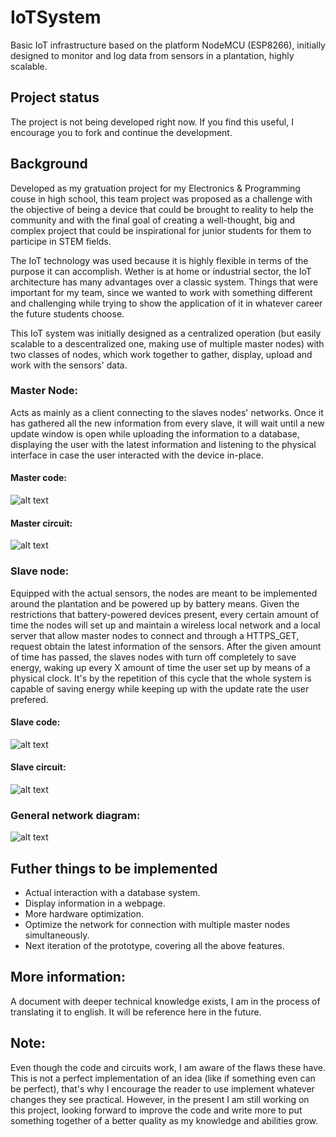 # IoTSystem

Basic IoT infrastructure based on the platform NodeMCU (ESP8266), initially designed to monitor and log data from sensors in a plantation, highly scalable.


## Project status

The project is not being developed right now. If you find this useful, I encourage you to fork and continue the development. 


## Background

Developed as my gratuation project for my Electronics & Programming couse in high school, this team project was proposed as a challenge with the objective of being a device that could be brought to reality to help the community and with the final goal of creating a well-thought, big and complex project that could be inspirational for junior students for them to participe in STEM fields.

The IoT technology was used because it is highly flexible in terms of the purpose it can accomplish. Wether is at home or industrial sector, the IoT architecture has many advantages over a classic system. Things that were important for my team, since we wanted to work with something different and challenging while trying to show the application of it in whatever career the future students choose.    

This IoT system was initially designed as a centralized operation (but easily scalable to a descentralized one, making use of multiple master nodes) with two classes of nodes, which work together to gather, display, upload and work with the sensors' data.


### Master Node:

Acts as mainly as a client connecting to the slaves nodes' networks. Once it has gathered all the new information from every slave, it will wait until a new update window is open while uploading the information to a database, displaying the user with the latest information and listening to the physical interface in case the user interacted with the device in-place.

#### Master code:

![alt text](https://github.com/acanon74/IoTSystem/blob/main/readme_images/CODE_MASTER.png?raw=true)

#### Master circuit:

![alt text](https://github.com/acanon74/IoTSystem/blob/main/readme_images/PROTEUS_CIRCUIT_MASTER.jpg?raw=true)


### Slave node:

Equipped with the actual sensors, the nodes are meant to be implemented around the plantation and be powered up by battery means. Given the restrictions that battery-powered devices present, every certain amount of time the nodes will set up and maintain a wireless local network and a local server that allow master nodes to connect and through a HTTPS_GET, request obtain the latest information of the sensors. After the given amount of time has passed, the slaves nodes with turn off completely to save energy, waking up every X amount of time the user set up by means of a physical clock. It's by the repetition of this cycle that the whole system is capable of saving energy while keeping up with the update rate the user prefered.

#### Slave code:

![alt text](https://github.com/acanon74/IoTSystem/blob/main/readme_images/CODE_SLAVE.png?raw=true)

#### Slave circuit:

![alt text](https://github.com/acanon74/IoTSystem/blob/main/readme_images/PROTEUS_CIRCUIT_SLAVE.jpg?raw=true)


### General network diagram:

![alt text](https://github.com/acanon74/IoTSystem/blob/main/readme_images/Network_Implementation.png?raw=true)


## Futher things to be implemented

- Actual interaction with a database system.
- Display information in a webpage.
- More hardware optimization.
- Optimize the network for connection with multiple master nodes simultaneously.
- Next iteration of the prototype, covering all the above features.


## More information:

A document with deeper technical knowledge exists, I am in the process of translating it to english. It will be reference here in the future.


## Note: 
Even though the code and circuits work, I am aware of the flaws these have. This is not a perfect implementation of an idea (like if something even can be perfect), that's why I encourage the reader to use implement whatever changes they see practical. However, in the present I am still working on this project, looking forward to improve the code and write more to put something together of a better quality as my knowledge and abilities grow.
